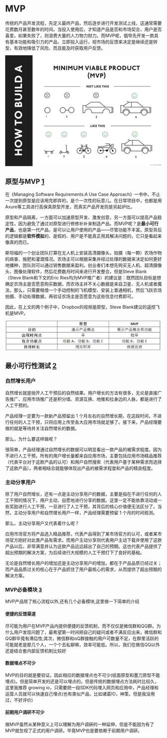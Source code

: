 # MVP

传统的产品开发流程，先定义最终产品，然后逐步进行开发测试上线，这通常需要花费数月甚至数年的时间。当投入使用后，才知道产品是否和市场契合，用户是否喜爱。如果失败了，则浪费大量的人力物力财力。而MVP呢，倡导先开发一款具有基本功能和吸引力的产品，立即投入运行，视市场的反馈来决定是继续还是转型，有效地降低了风险、而且能及时获取用户反馈。

![MVP建造[3]](../img/MVP_build.png)

## 原型与MVP [1]

在《Managing Software Requirements:A Use Case Approach》一书中，不止一次提到原型是应该用完即弃的，是个一次性的玩意儿。在日常项目中，也都是用Axure等工具进行高保真原型开发，而真实产品开发则是另起炉灶。

原型和产品隔离，一方面可以加速原型开发、激发创意，另一方面可以提高产品稳定性，因为避免了通过对原型进行修修补补来制造产品。而MVP呢？是**最小可行产品**，也是第一代产品，是可以让用户使用的产品——尽管功能不丰富。原型背后的逻辑都是**软件模拟**的、是假的、用户是不能真正用其解决问题的，它只是看起来像真的而已。

斯坦福的一个创业团队打算在无人机上安装高清摄像头，拍摄（每一颗）农场作物的病害、施肥和灌溉情况。农场主可以根据采集并经过处理的数据来决定如何更好地播种，团队则可以通过销售数据来盈利。创业者们本想先购买无人机、超清摄像头、图像处理软件，然后花费数月时间来进行开发整合。但是Steve Blank（Steve Blank和下文的Eric Ries均为MVP推广者）的建议是：既然团队目标是想确定农场主是否愿意购买数据，而农场主并不关心数据是来自卫星、无人机或者魔法，那么，只需要租借一个手动控制的飞机模型、安装上普通相机，然后飞跃农场拍摄、手动处理数据，再验证农场主是否愿意为这些信息付费即可。

因此，在上文的两个例子中，Dropbox的视频是原型，Steve Blank建议的遥控飞机是MVP。

![原型和MVP比较](../img/prototype_VS_MVP.png)

## 最小可行性测试 [2]

### 自然增长用户

自然增长就是抛开人工干预后的自然结果。用户增长的方法有很多，无论是直接广告推广、应用市场推广还是积分墙、资源互换、地推和拉身边的人脉，都是进行了人工干预的。

产品经理一定要为一款新产品预留出 1 个月左右的自然增长期，在这段时间，不进行任何的人工干预，只将应用上传至各大应用市场就足够了。接下来，产品经理要做的就是等待并关注自然增长的数据。

那么，为什么要这样做呢？

很简单，产品经理通过自然增长的数据可以明显看出一款产品的被需求程度。因为不进行人工干预，所有的用户增长量都来自应用市场，主要包括应用市场精品推荐（代表平台对于这款产品的认可）和用户自然搜索（代表用户基于某种需求而选择了这款产品）。两者相结合就能够体现出产品的被需求程度和产品的精良程度。

### 主动分享用户

除了用户自然增长，还有一点是主动分享用户的数据，主要是指在不进行任何的人工干预的情况下，用户主动、自愿地进行分享的数据。这里一定不能依靠活动或一些奖励进行人工干预，一旦进行了人工干预，其背后的核心价值便无法区分了。当然，主动分享用户和自然增长用户一样，产品经理需要预留 1 个月的时间观测。

那么，主动分享用户又代表着什么呢？

应用市场官方将产品选入精品推荐，代表产品得到了某市场官方的认可，或者某市场官方刚好对此类产品有需求。而用户主动分享则代表用户主动下载并使用了这款产品以后，非常满意并认为这款产品远远超出了自己的预期。这也代表产品提供了超出预期的解决方案，为后续进行大规模的人工干预打下了良好的基础。

无论是自然增长用户的增加还是主动分享用户的增加，都在于产品品质已经过关；而产品品质过关的核心在于产品抓住了用户最核心的需求，从而提供了超出预期的解决方案。

### MVP必备模块 [3]

MVP产品除了核心流程以外,还有几个必备模块,这里做一下简单的介绍

#### 便捷的反馈渠道

尽可能为用户在MVP产品内提供便捷的反馈机制，而不仅仅是微信群和QQ群。为什么用户发现问题了，最希望第一时间把自己的疑问或者不满反应出来，微信群和QQ群毕竟有滞后性;其次，微信群和αQ群接触的用户可数量不足，在群里活跃的可能就老是那几个人，一个个去私聊嘛，效率可能低。所以，我们在微信QQ以外还是结合套内部反馈机制比较好

#### 数据埋点不可少

MVP的目的就是要验证。因此相应的数据埋点也不可少(纸面原型和墨刀原型不能埋点)。但是简单开发的还是可以埋点的。但是传统的数据埋点方法耗时比较久，这里我推荐 growing io，只需要把一段SDK代码埋入网页和应用中，产品经理和运营人员就可以快速自己埋点(也有类似产品，比如诸葛IO，神策，但是我没用过，不好评价)

#### 前期用户调研不可少

做MVP虽然从某种意义上可以理解为用户调硏的一种延伸，但是不能因为有了MVP就忽视了正式的用户调研。毕竟MVP也是要依赖于前期用户调研。

[1]: https://www.jianshu.com/p/5b078398f632
[2]: https://www.zhihu.com/pub/reader/119980992/chapter/1284104623666458624
[3]: https://www.yuque.com/wuxinghua/01/uqgdgxs
